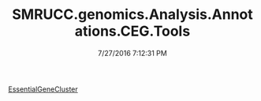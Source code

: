 ﻿---
title: SMRUCC.genomics.Analysis.Annotations.CEG.Tools
date: 7/27/2016 7:12:31 PM
---

[EssentialGeneCluster](T-SMRUCC.genomics.Analysis.Annotations.CEG.Tools.EssentialGeneCluster.html)
